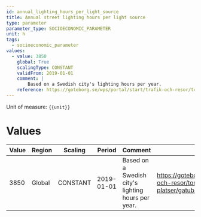 ```yaml
---
id: annual_lighting_hours_per_light_source
title: Annual street lighting hours per light source
type: parameter
parameter_type: SOCIOECONOMIC_PARAMETER
unit: h
tags:
  - socioeconomic_parameter
values:
  - value: 3850
    global: True
    scalingType: CONSTANT
    validFrom: 2019-01-01
    comment: |
        Based on a Swedish city's lighting hours per year.
    reference: https://goteborg.se/wps/portal/start/trafik-och-resor/torg-och-allmanna-platser/gatubelysning
---
```



Unit of measure: `{{unit}}`


# Values


| Value | Region | Scaling | Period | Comment | Reference |
|-------|--------|---------|--------|---------|-----------|
| 3850 | Global | CONSTANT | 2019-01-01 | Based on a Swedish city's lighting hours per year. | https://goteborg.se/wps/portal/start/trafik-och-resor/torg-och-allmanna-platser/gatubelysning |


